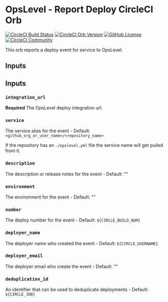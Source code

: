 # OpsLevel - Report Deploy CircleCI Orb

[![CircleCI Build Status](https://circleci.com/gh/OpsLevel/opslevel-orb.svg?style=shield "CircleCI Build Status")](https://circleci.com/gh/OpsLevel/opslevel-orb) [![CircleCI Orb Version](https://badges.circleci.com/orbs/opslevel/opslevel.svg)](https://circleci.com/developer/orbs/orb/opslevel/opslevel) [![GitHub License](https://img.shields.io/badge/license-MIT-lightgrey.svg)](https://raw.githubusercontent.com/OpsLevel/opslevel-orb/master/LICENSE) [![CircleCI Community](https://img.shields.io/badge/community-CircleCI%20Discuss-343434.svg)](https://discuss.circleci.com/c/ecosystem/orbs)

This orb reports a deploy event for service to OpsLevel.

## Inputs

## Inputs

### `integration_url`

**Required** The OpsLevel deploy integration url.

### `service`

The service alias for the event - Default: `<github_org_or_user_name>/<repository_name>`

If the repository has an `./opslevel.yml` file the service name will get pulled from it.

### `description`

The description or release notes for the event - Default: ""

### `environment`

The environment for the event - Default: ""

### `number`

The deploy number for the event - Default: `${CIRCLE_BUILD_NUM}`

### `deployer_name`

The deployer name who created the event - Default: `${CIRCLE_USERNAME}`

### `deployer_email`

The deployer email who create the event - Default: ""

### `deduplication_id`

An identifier that can be used to deduplicate deployments - Default: `${CIRCLE_JOB}`
